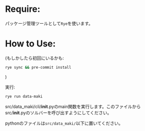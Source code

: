 # Require:

パッケージ管理ツールとして`Rye`を使います。

# How to Use:

(もしかしたら初回にいるかも:
```sh
rye sync && pre-commit install
```
)

実行:
```sh
rye run data-maki
```
src/data_maki/cli/__init__.pyのmain関数を実行します。このファイルからsrc/__init__.pyのソルバーを呼び出すようにしてください。

pythonのファイルは`src/data_maki/`以下に置いてください。
